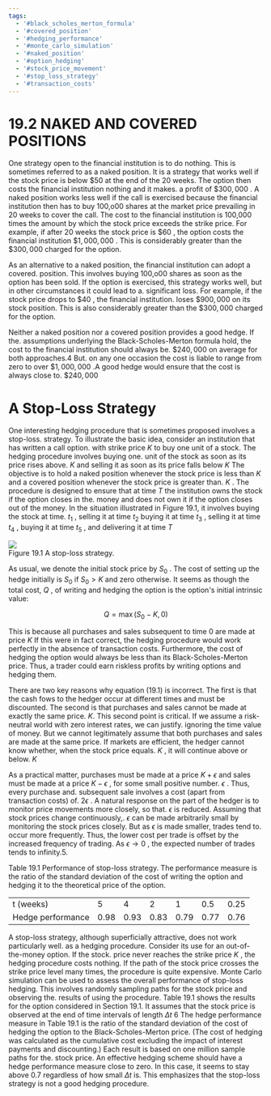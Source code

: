 ```yaml
---
tags:
  - '#black_scholes_merton_formula'
  - '#covered_position'
  - '#hedging_performance'
  - '#monte_carlo_simulation'
  - '#naked_position'
  - '#option_hedging'
  - '#stock_price_movement'
  - '#stop_loss_strategy'
  - '#transaction_costs'
---
```

# 19.2 NAKED AND COVERED POSITIONS  

One strategy open to the financial institution is to do nothing. This is sometimes referred to as a naked position. It is a strategy that works well if the stock price is below $\$50$ at the end of the 20 weeks. The option then costs the financial institution nothing and it makes. a profit of $\$300,000$ . A naked position works less well if the call is exercised because the financial institution then has to buy 100,o00 shares at the market price prevailing in 20 weeks to cover the call. The cost to the financial institution is 100,000 times the amount by which the stock price exceeds the strike price. For example, if after 20 weeks the stock price is $\$60$ , the option costs the financial institution $\$1,000,000$ . This is considerably greater than the $\$300,000$ charged for the option.  

As an alternative to a naked position, the financial institution can adopt a covered. position. This involves buying 100,o00 shares as soon as the option has been sold. If the option is exercised, this strategy works well, but in other circumstances it could lead to a. significant loss. For example, if the stock price drops to $\$40$ , the financial institution. loses $\$900,000$ on its stock position. This is also considerably greater than the $\$300,000$ charged for the option.  

Neither a naked position nor a covered position provides a good hedge. If the. assumptions underlying the Black-Scholes-Merton formula hold, the cost to the financial institution should always be. $\$240,000$ on average for both approaches.4 But. on any one occasion the cost is liable to range from zero to over $\$1,000,000$ .A good hedge would ensure that the cost is always close to. $\$240,000$  

# A Stop-Loss Strategy  

One interesting hedging procedure that is sometimes proposed involves a stop-loss. strategy. To illustrate the basic idea, consider an institution that has written a call option. with strike price $K$ to buy one unit of a stock. The hedging procedure involves buying one. unit of the stock as soon as its price rises above. $K$ and selling it as soon as its price falls below $K$ The objective is to hold a naked position whenever the stock price is less than $K$ and a covered position whenever the stock price is greater than. $K$ . The procedure is designed to ensure that at time $T$ the institution owns the stock if the option closes in the. money and does not own it if the option closes out of the money. In the situation illustrated in Figure 19.1, it involves buying the stock at time. $t_{1}$ , selling it at time $t_{2}$ buying it at time $t_{3}$ , selling it at time $t_{4}$ , buying it at time $t_{5}$ , and delivering it at time $T$  

![](ce5097ce640884a2466a5e562fe700236bee74d9b01fbdf26c661ed735d63fd0.jpg)  
Figure 19.1 A stop-loss strategy.  

As usual, we denote the initial stock price by $S_{0}$ . The cost of setting up the hedge initially is $S_{0}$ if $S_{0}>K$ and zero otherwise. It seems as though the total cost, $Q$ , of writing and hedging the option is the option's initial intrinsic value:  

$$
Q=\operatorname*{max}(S_{0}-K,0)
$$  

This is because all purchases and sales subsequent to time 0 are made at price $K$ If this were in fact correct, the hedging procedure would work perfectly in the absence of transaction costs. Furthermore, the cost of hedging the option would always be less than its Black-Scholes-Merton price. Thus, a trader could earn riskless profits by writing options and hedging them.  

There are two key reasons why equation (19.1) is incorrect. The first is that the cash fows to the hedger occur at different times and must be discounted. The second is that purchases and sales cannot be made at exactly the same price. $K.$ This second point is critical. If we assume a risk-neutral world with zero interest rates, we can justify. ignoring the time value of money. But we cannot legitimately assume that both purchases and sales are made at the same price. If markets are efficient, the hedger cannot know whether, when the stock price equals. $K$ , it will continue above or below. $K$  

As a practical matter, purchases must be made at a price $K+\epsilon$ and sales must be made at a price $K-\epsilon$ , for some small positive number. $\epsilon$ . Thus, every purchase and. subsequent sale involves a cost (apart from transaction costs) of. $2\epsilon$ . A natural response on the part of the hedger is to monitor price movements more closely, so that. $\epsilon$ is reduced. Assuming that stock prices change continuously,. $\epsilon$ can be made arbitrarily small by monitoring the stock prices closely. But as $\epsilon$ is made smaller, trades tend to. occur more frequently. Thus, the lower cost per trade is offset by the increased frequency of trading. As $\epsilon\to0$ , the expected number of trades tends to infinity.5.  

Table 19.1 Performance of stop-loss strategy. The performance measure is the ratio of the standard deviation of the cost of writing the option and hedging it to the theoretical price of the option.   


<html><body><table><tr><td>t (weeks)</td><td>5</td><td>4</td><td>2</td><td>1</td><td>0.5</td><td>0.25</td></tr><tr><td>Hedge performance</td><td>0.98</td><td>0.93</td><td>0.83</td><td>0.79</td><td>0.77</td><td>0.76</td></tr></table></body></html>  

A stop-loss strategy, although superficially attractive, does not work particularly well. as a hedging procedure. Consider its use for an out-of-the-money option. If the stock. price never reaches the strike price $K$ , the hedging procedure costs nothing. If the path of the stock price crosses the strike price level many times, the procedure is quite expensive. Monte Carlo simulation can be used to assess the overall performance of stop-loss hedging. This involves randomly sampling paths for the stock price and observing the. results of using the procedure. Table 19.1 shows the results for the option considered in Section 19.1. It assumes that the stock price is observed at the end of time intervals of length $\Delta t$ 6 The hedge performance measure in Table 19.1 is the ratio of the standard deviation of the cost of hedging the option to the Black-Scholes-Merton price. (The cost of hedging was calculated as the cumulative cost excluding the impact of interest payments and discounting.) Each result is based on one million sample paths for the. stock price. An effective hedging scheme should have a hedge performance measure close to zero. In this case, it seems to stay above 0.7 regardless of how small $\Delta t$ is. This emphasizes that the stop-loss strategy is not a good hedging procedure.  
